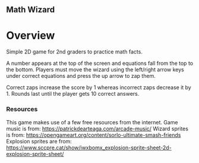 Math Wizard
-----------------------------------

# Overview
Simple 2D game for 2nd graders to practice math facts. 

A number appears at the top of the screen and equations fall from the top to the bottom. Players must move the wizard
using the left/right arrow keys under correct equations and press the up arrow to zap them. 

Correct zaps increase the score by 1 whereas incorrect zaps decrease it by 1. Rounds last until the player gets 10 
correct answers.

### Resources
This game makes use of a few free resources from the internet.
Game music is from: https://patrickdearteaga.com/arcade-music/
Wizard sprites is from: https://opengameart.org/content/sorlo-ultimate-smash-friends
Explosion sprites are from: https://www.sccpre.cat/show/iwxbomx_explosion-sprite-sheet-2d-explosion-sprite-sheet/
 